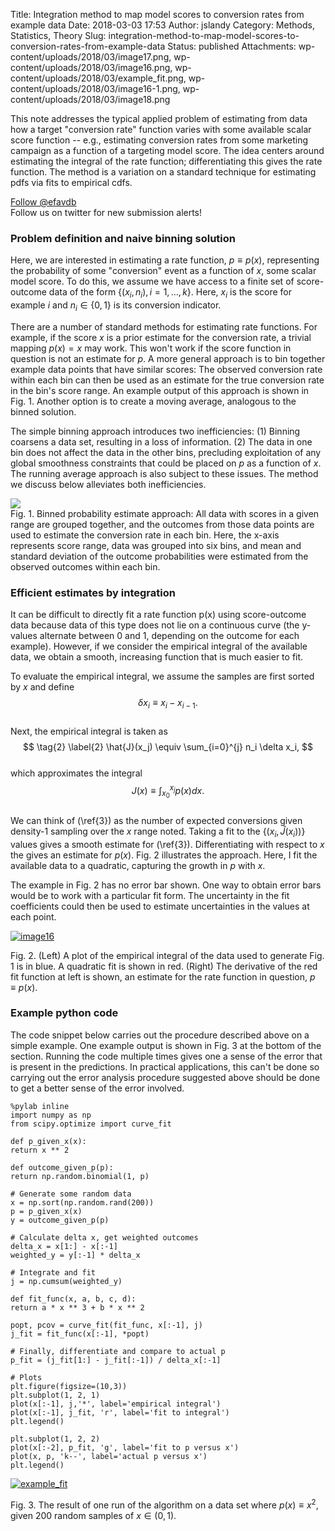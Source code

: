 Title: Integration method to map model scores to conversion rates from example data
Date: 2018-03-03 17:53
Author: jslandy
Category: Methods, Statistics, Theory
Slug: integration-method-to-map-model-scores-to-conversion-rates-from-example-data
Status: published
Attachments: wp-content/uploads/2018/03/image17.png, wp-content/uploads/2018/03/image16.png, wp-content/uploads/2018/03/example_fit.png, wp-content/uploads/2018/03/image16-1.png, wp-content/uploads/2018/03/image18.png

This note addresses the typical applied problem of estimating from data how a target "conversion rate" function varies with some available scalar score function -- e.g., estimating conversion rates from some marketing campaign as a function of a targeting model score. The idea centers around estimating the integral of the rate function; differentiating this gives the rate function. The method is a variation on a standard technique for estimating pdfs via fits to empirical cdfs.

  
[Follow @efavdb](http://twitter.com/efavdb)  
Follow us on twitter for new submission alerts!

### Problem definition and naive binning solution

Here, we are interested in estimating a rate function, $p \equiv p(x)$, representing the probability of some "conversion" event as a function of $x$, some scalar model score. To do this, we assume we have access to a finite set of score-outcome data of the form $\{(x_i, n_i), i= 1, \ldots ,k\}$. Here, $x_i$ is the score for example $i$ and $n_i \in \{0,1\}$ is its conversion indicator.

There are a number of standard methods for estimating rate functions. For example, if the score $x$ is a prior estimate for the conversion rate, a trivial mapping $p(x) = x$ may work. This won't work if the score function in question is not an estimate for $p$. A more general approach is to bin together example data points that have similar scores: The observed conversion rate within each bin can then be used as an estimate for the true conversion rate in the bin's score range. An example output of this approach is shown in Fig. 1. Another option is to create a moving average, analogous to the binned solution.

The simple binning approach introduces two inefficiencies: (1) Binning coarsens a data set, resulting in a loss of information. (2) The data in one bin does not affect the data in the other bins, precluding exploitation of any global smoothness constraints that could be placed on $p$ as a function of $x$. The running average approach is also subject to these issues. The method we discuss below alleviates both inefficiencies.

[![]({static}/wp-content/uploads/2018/03/image17.png)]({static}/wp-content/uploads/2018/03/image17.png)  
Fig. 1. Binned probability estimate approach: All data with scores in a given range are grouped together, and the outcomes from those data points are used to estimate the conversion rate in each bin. Here, the x-axis represents score range, data was grouped into six bins, and mean and standard deviation of the outcome probabilities were estimated from the observed outcomes within each bin.

### Efficient estimates by integration

It can be difficult to directly fit a rate function p(x) using score-outcome data because data of this type does not lie on a continuous curve (the y-values alternate between 0 and 1, depending on the outcome for each example). However, if we consider the empirical integral of the available data, we obtain a smooth, increasing function that is much easier to fit.

To evaluate the empirical integral, we assume the samples are first sorted by $x$ and define  
$$ \tag{1} \label{1}  
\delta x_i \equiv x_i - x_{i-1}.  
$$  
Next, the empirical integral is taken as  
$$ \tag{2} \label{2}  
\hat{J}(x_j) \equiv \sum_{i=0}^{j} n_i \delta x_i,  
$$  
which approximates the integral  
$$\tag{3} \label{3}  
J(x) \equiv \int_{x_0}^{x_j} p(x) dx.  
$$  
We can think of (\ref{3}) as the number of expected conversions given density-$1$ sampling over the $x$ range noted. Taking a fit to the $\{(x_i, \hat{J}(x_i))\}$ values gives a smooth estimate for (\ref{3}). Differentiating with respect to $x$ the gives an estimate for $p(x)$. Fig. 2 illustrates the approach. Here, I fit the available data to a quadratic, capturing the growth in $p$ with $x$.

The example in Fig. 2 has no error bar shown. One way to obtain error bars would be to work with a particular fit form. The uncertainty in the fit coefficients could then be used to estimate uncertainties in the values at each point.

[![image16]({static}/wp-content/uploads/2018/03/image16-1.png)]({static}/wp-content/uploads/2018/03/image16-1.png)

Fig. 2. (Left) A plot of the empirical integral of the data used to generate Fig. 1 is in blue. A quadratic fit is shown in red. (Right) The derivative of the red fit function at left is shown, an estimate for the rate function in question, $p\equiv p(x)$.

### Example python code

The code snippet below carries out the procedure described above on a simple example. One example output is shown in Fig. 3 at the bottom of the section. Running the code multiple times gives one a sense of the error that is present in the predictions. In practical applications, this can't be done so carrying out the error analysis procedure suggested above should be done to get a better sense of the error involved.

```  
%pylab inline  
import numpy as np  
from scipy.optimize import curve_fit

def p_given_x(x):  
return x ** 2

def outcome_given_p(p):  
return np.random.binomial(1, p)

# Generate some random data  
x = np.sort(np.random.rand(200))  
p = p_given_x(x)  
y = outcome_given_p(p)

# Calculate delta x, get weighted outcomes  
delta_x = x[1:] - x[:-1]  
weighted_y = y[:-1] * delta_x

# Integrate and fit  
j = np.cumsum(weighted_y)

def fit_func(x, a, b, c, d):  
return a * x ** 3 + b * x ** 2

popt, pcov = curve_fit(fit_func, x[:-1], j)  
j_fit = fit_func(x[:-1], *popt)

# Finally, differentiate and compare to actual p  
p_fit = (j_fit[1:] - j_fit[:-1]) / delta_x[:-1]

# Plots  
plt.figure(figsize=(10,3))  
plt.subplot(1, 2, 1)  
plot(x[:-1], j,'*', label='empirical integral')  
plot(x[:-1], j_fit, 'r', label='fit to integral')  
plt.legend()

plt.subplot(1, 2, 2)  
plot(x[:-2], p_fit, 'g', label='fit to p versus x')  
plot(x, p, 'k--', label='actual p versus x')  
plt.legend()  
```

[![example_fit]({static}/wp-content/uploads/2018/03/example_fit.png)]({static}/wp-content/uploads/2018/03/example_fit.png)

Fig. 3. The result of one run of the algorithm on a data set where $p(x) \equiv x^2$, given 200 random samples of $x \in (0, 1)$.
